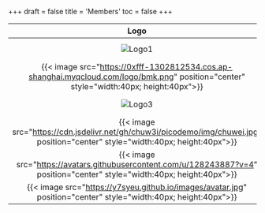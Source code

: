 +++
draft = false
title = 'Members'
toc = false
+++

| Logo | ID       | Skills                         | signature                              |
| :--: | :------: | :----------------------------: | :--------------------------------: |
| ![Logo1](logo1.png) | CatF1y    | Pwn, IoT | [User1's Blog](https://user1.blog) |
| {{< image src="https://0xfff-1302812534.cos.ap-shanghai.myqcloud.com/logo/bmk.png" position="center" style="width:40px; height:40px">}} | B.M.K    | Reverse  | Where is TJ |
| ![Logo3](logo3.png) | Crazyman    | All stacks | [User3's Blog](https://user3.blog) |
| {{< image src="https://cdn.jsdelivr.net/gh/chuw3i/picodemo/img/chuwei.jpg" position="center" style="width:40px; height:40px">}} |[chuwei](https://chuw3i.github.io/)|Pwn| sleep~~~ |
| {{< image src="https://avatars.githubusercontent.com/u/128243887?v=4" position="center" style="width:40px; height:40px">}} | [GeekCmore](https://www.tocmore.cn)    | Pwn          | Hack for fun! |
| {{< image src="https://y7syeu.github.io/images/avatar.jpg" position="center" style="width:40px; height:40px">}} | [Y7syeu](https://y7syeu.github.io)    | Web          | 1234 |



